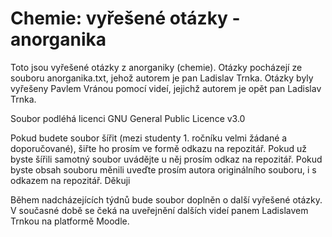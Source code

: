 # Chemie: vyřešené otázky - anorganika
Toto jsou vyřešené otázky z anorganiky (chemie). Otázky pocházejí ze souboru anorganika.txt, jehož autorem je pan Ladislav Trnka.
Otázky byly vyřešeny Pavlem Vránou pomocí videí, jejichž autorem je opět pan Ladislav Trnka.

Soubor podléhá licenci GNU General Public Licence v3.0


Pokud budete soubor šířit (mezi studenty 1. ročníku velmi žádané a doporučované), šiřte ho prosím ve formě odkazu na repozitář. Pokud už byste šířili samotný soubor uvádějte u něj prosím odkaz na repozitář. Pokud byste obsah souboru měnili uveďte prosím autora originálního souboru, i s odkazem na repozitář. Děkuji


Během nadcházejících týdnů bude soubor doplněn o další vyřešené otázky. V současné době se čeká na uveřejnění dalších videí panem Ladislavem Trnkou na platformě Moodle.
